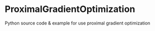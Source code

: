 # ProximalGradientOptimization
Python source code &amp; example for use proximal gradient optimization
